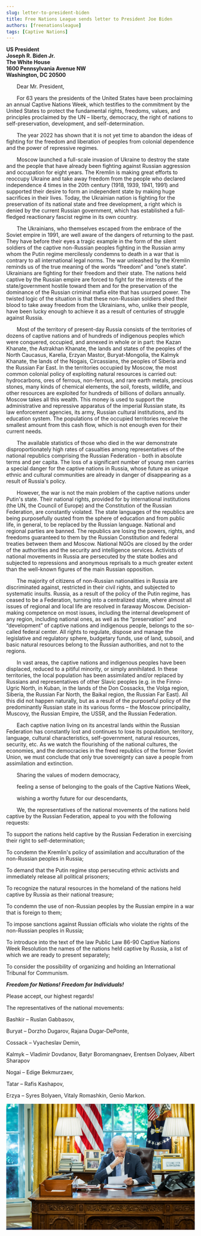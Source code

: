 ```yaml
---
slug: letter-to-president-biden
title: Free Nations League sends letter to President Joe Biden
authors: [freenationsleague]
tags: [Captive Nations]
---
```


<head>
  <title>Free Kalmykia - Free Nations League sends letter to President Joe Biden</title>
  <meta name="description" content="To introduce into the text of the law Public Law 86-90 Captive Nations Week Resolution the names of the nations held captive by Russia, a list of which we are ready to present separately" key="desc" />
  <meta property="og:title" content="Free Nations League sends letter to President Joe Biden" />
  <meta property="og:description" content="To introduce into the text of the law Public Law 86-90 Captive Nations Week Resolution the names of the nations held captive by Russia, a list of which we are ready to present separately"
  />
  <meta property="og:image" content="https://docs.freekalmykia.org/img/social/biden_reads_the_letter.jpg" />
  <meta property="og:url" content="https://docs.freekalmykia.org/blog/welcome" />
  <meta name="twitter:title" content="Free Nations League sends letter to President Joe Biden" />
  <meta name="twitter:description" content="To introduce into the text of the law Public Law 86-90 Captive Nations Week Resolution the names of the nations held captive by Russia, a list of which we are ready to present separately" />
</head>

**<div>US President</div>**
**<div>Joseph R. Biden Jr.</div>**
**<div>The White House</div>**
**<div>1600 Pennsylvania Avenue NW</div>**
**<div>Washington, DC 20500</div>**


&emsp;&emsp;Dear Mr. President,

&emsp;&emsp;For 63 years the presidents of the United States have been proclaiming an annual Captive Nations Week, which testifies to the commitment by the United States to protect the fundamental rights, freedoms, values, and principles proclaimed by the UN – liberty, democracy, the right of nations to self-preservation, development, and self-determination.

&emsp;&emsp;The year 2022 has shown that it is not yet time to abandon the ideas of fighting for the freedom and liberation of peoples from colonial dependence and the power of repressive regimes.

&emsp;&emsp;Moscow launched a full-scale invasion of Ukraine to destroy the state and the people that have already been fighting against Russian aggression and occupation for eight years. The Kremlin is making great efforts to reoccupy Ukraine and take away freedom from the people who declared independence 4 times in the 20th century (1918, 1939, 1941, 1991) and supported their desire to form an independent state by making huge sacrifices in their lives. Today, the Ukrainian nation is fighting for the preservation of its national state and free development, a right which is denied by the current Russian government, which has established a full-fledged reactionary fascist regime in its own country.

&emsp;&emsp;The Ukrainians, who themselves escaped from the embrace of the Soviet empire in 1991, are well aware of the dangers of returning to the past. They have before their eyes a tragic example in the form of the silent soldiers of the captive non-Russian peoples fighting in the Russian army whom the Putin regime mercilessly condemns to death in a war that is contrary to all international legal norms. The war unleashed by the Kremlin reminds us of the true meaning of the words “freedom” and “one’s state”. Ukrainians are fighting for their freedom and their state. The nations held captive by the Russian empire are forced to fight for the interests of the state/government hostile toward them and for the preservation of the dominance of the Russian criminal mafia elite that has usurped power. The twisted logic of the situation is that these non-Russian soldiers shed their blood to take away freedom from the Ukrainians, who, unlike their people, have been lucky enough to achieve it as a result of centuries of struggle against Russia.

&emsp;&emsp;Most of the territory of present-day Russia consists of the territories of dozens of captive nations and of hundreds of indigenous peoples which were conquered, occupied, and annexed in whole or in part: the Kazan Khanate, the Astrakhan Khanate, the lands and states of the peoples of the North Caucasus, Karelia, Erzyan Mastor, Buryat-Mongolia, the Kalmyk Khanate, the lands of the Nogais, Circassians, the peoples of Siberia and the Russian Far East. In the territories occupied by Moscow, the most common colonial policy of exploiting natural resources is carried out: hydrocarbons, ores of ferrous, non-ferrous, and rare earth metals, precious stones, many kinds of chemical elements, the soil, forests, wildlife, and other resources are exploited for hundreds of billions of dollars annually. Moscow takes all this wealth. This money is used to support the administrative and repressive apparatus of the imperial Russian state, its law enforcement agencies, its army, Russian cultural institutions, and its education system. The populations of the occupied territories receive the smallest amount from this cash flow, which is not enough even for their current needs.

&emsp;&emsp;The available statistics of those who died in the war demonstrate disproportionately high rates of casualties among representatives of the national republics comprising the Russian Federation - both in absolute terms and per capita. The loss of a significant number of young men carries a special danger for the captive nations in Russia, whose future as unique ethnic and cultural communities are already in danger of disappearing as a result of Russia's policy.

&emsp;&emsp;However, the war is not the main problem of the captive nations under Putin's state. Their national rights, provided for by international institutions (the UN, the Council of Europe) and the Constitution of the Russian Federation, are constantly violated. The state languages of the republics are being purposefully ousted from the sphere of education and from public life, in general, to be replaced by the Russian language. National and regional parties are banned. The republics are losing the powers, rights, and freedoms guaranteed to them by the Russian Constitution and federal treaties between them and Moscow. National NGOs are closed by the order of the authorities and the security and intelligence services. Activists of national movements in Russia are persecuted by the state bodies and subjected to repressions and anonymous reprisals to a much greater extent than the well-known figures of the main Russian opposition.

&emsp;&emsp;The majority of citizens of non-Russian nationalities in Russia are discriminated against, restricted in their civil rights, and subjected to systematic insults. Russia, as a result of the policy of the Putin regime, has ceased to be a Federation, turning into a centralized state, where almost all issues of regional and local life are resolved in faraway Moscow. Decision-making competence on most issues, including the internal development of any region, including national ones, as well as the “preservation” and “development” of captive nations and indigenous people, belongs to the so-called federal center. All rights to regulate, dispose and manage the legislative and regulatory sphere, budgetary funds, use of land, subsoil, and basic natural resources belong to the Russian authorities, and not to the regions.

&emsp;&emsp;In vast areas, the captive nations and indigenous peoples have been displaced, reduced to a pitiful minority, or simply annihilated. In these territories, the local population has been assimilated and/or replaced by Russians and representatives of other Slavic peoples (e.g. in the Finno-Ugric North, in Kuban, in the lands of the Don Cossacks, the Volga region, Siberia, the Russian Far North, the Baikal region, the Russian Far East). All this did not happen naturally, but as a result of the purposeful policy of the predominantly Russian state in its various forms – the Moscow principality, Muscovy, the Russian Empire, the USSR, and the Russian Federation.

&emsp;&emsp;Each captive nation living on its ancestral lands within the Russian Federation has constantly lost and continues to lose its population, territory, language, cultural characteristics, self-government, natural resources, security, etc. As we watch the flourishing of the national cultures, the economies, and the democracies in the freed republics of the former Soviet Union, we must conclude that only true sovereignty can save a people from assimilation and extinction.

&emsp;&emsp;Sharing the values of modern democracy,

&emsp;&emsp;feeling a sense of belonging to the goals of the Captive Nations Week,

&emsp;&emsp;wishing a worthy future for our descendants,

&emsp;&emsp;We, the representatives of the national movements of the nations held captive by the Russian Federation, appeal to you with the following requests:

To support the nations held captive by the Russian Federation in exercising their right to self-determination;

To condemn the Kremlin's policy of assimilation and acculturation of the non-Russian peoples in Russia;

To demand that the Putin regime stop persecuting ethnic activists and immediately release all political prisoners;

To recognize the natural resources in the homeland of the nations held captive by Russia as their national treasure;

To condemn the use of non-Russian peoples by the Russian empire in a war that is foreign to them;

To impose sanctions against Russian officials who violate the rights of the non-Russian peoples in Russia;

To introduce into the text of the law Public Law 86-90 Captive Nations Week Resolution the names of the nations held captive by Russia, a list of which we are ready to present separately;

To consider the possibility of organizing and holding an International Tribunal for Communism.

***<div class="text-center">Freedom for Nations! Freedom for Individuals!</div>***

Please accept, our highest regards!

The representatives of the national movements:

Bashkir – Ruslan Gabbasov,

Buryat – Dorzho Dugarov, Rajana Dugar-DePonte,

Cossack – Vyacheslav Demin,

Kalmyk – Vladimir Dovdanov, Batyr Boromangnaev, Erentsen Dolyaev, Albert Sharapov

Nogai – Edige Bekmurzaev,

Tatar – Rafis Kashapov, 

Erzya – Syres Bolyaen, Vitaly Romashkin, Genio Markon.

![Letter to President Joe Biden](/img/social/biden_reads_the_letter.jpg)